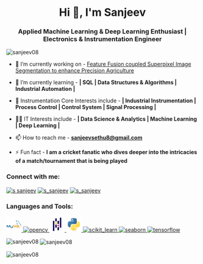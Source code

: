 <h1 align="center">Hi 👋, I'm Sanjeev</h1>
<h3 align="center">Applied Machine Learning & Deep Learning Enthusiast | Electronics & Instrumentation Engineer</h3>

<p align="left"> <img src="https://komarev.com/ghpvc/?username=sanjeev08&label=Profile%20views&color=0e75b6&style=flat" alt="sanjeev08" /> </p>

- 🔭 I’m currently working on - [Feature Fusion coupled Superpixel Image Segmentation to enhance Precision Agriculture](https://github.com/SANJEEV08/SLIC-Based-Superpixel-Image-Segementation)

- 🌱 I’m currently learning - **| SQL | Data Structures & Algorithms | Industrial Automation |**

- 🤝 Instrumentation Core Interests include - **| Industrial Instrumentation | Process Control | Control System | Signal Processing |**

- 👨‍💻 IT Interests include - **| Data Science & Analytics | Machine Learning | Deep Learning |**

- 📫 How to reach me - **sanjeevsethu8@gmail.com**

- ⚡ Fun fact - **I am a cricket fanatic who dives deeper into the intricacies of a match/tournament that is being played**

<h3 align="left">Connect with me:</h3>
<p align="left">
<a href="https://linkedin.com/in/s sanjeev" target="blank"><img align="center" src="https://raw.githubusercontent.com/rahuldkjain/github-profile-readme-generator/master/src/images/icons/Social/linked-in-alt.svg" alt="s sanjeev" height="30" width="40" /></a>
<a href="https://www.hackerrank.com/s_sanjeev" target="blank"><img align="center" src="https://raw.githubusercontent.com/rahuldkjain/github-profile-readme-generator/master/src/images/icons/Social/hackerrank.svg" alt="s_sanjeev" height="30" width="40" /></a>
<a href="https://www.leetcode.com/s_sanjeev" target="blank"><img align="center" src="https://raw.githubusercontent.com/rahuldkjain/github-profile-readme-generator/master/src/images/icons/Social/leet-code.svg" alt="s_sanjeev" height="30" width="40" /></a>
</p>

<h3 align="left">Languages and Tools:</h3>
<p align="left"> <a href="https://www.mysql.com/" target="_blank" rel="noreferrer"> <img src="https://raw.githubusercontent.com/devicons/devicon/master/icons/mysql/mysql-original-wordmark.svg" alt="mysql" width="40" height="40"/> </a> <a href="https://opencv.org/" target="_blank" rel="noreferrer"> <img src="https://www.vectorlogo.zone/logos/opencv/opencv-icon.svg" alt="opencv" width="40" height="40"/> </a> <a href="https://pandas.pydata.org/" target="_blank" rel="noreferrer"> <img src="https://raw.githubusercontent.com/devicons/devicon/2ae2a900d2f041da66e950e4d48052658d850630/icons/pandas/pandas-original.svg" alt="pandas" width="40" height="40"/> </a> <a href="https://www.python.org" target="_blank" rel="noreferrer"> <img src="https://raw.githubusercontent.com/devicons/devicon/master/icons/python/python-original.svg" alt="python" width="40" height="40"/> </a> <a href="https://scikit-learn.org/" target="_blank" rel="noreferrer"> <img src="https://upload.wikimedia.org/wikipedia/commons/0/05/Scikit_learn_logo_small.svg" alt="scikit_learn" width="40" height="40"/> </a> <a href="https://seaborn.pydata.org/" target="_blank" rel="noreferrer"> <img src="https://seaborn.pydata.org/_images/logo-mark-lightbg.svg" alt="seaborn" width="40" height="40"/> </a> <a href="https://www.tensorflow.org" target="_blank" rel="noreferrer"> <img src="https://www.vectorlogo.zone/logos/tensorflow/tensorflow-icon.svg" alt="tensorflow" width="40" height="40"/> </a> </p>

<p> </p>

<p><img align="left" src="https://github-readme-stats.vercel.app/api/top-langs?username=sanjeev08&show_icons=true&locale=en&layout=compact" alt="sanjeev08" /></p>

<p>&nbsp;<img align="center" src="https://github-readme-stats.vercel.app/api?username=sanjeev08&show_icons=true&locale=en" alt="sanjeev08" /></p>

<p><img align="center" src="https://github-readme-streak-stats.herokuapp.com/?user=sanjeev08&" alt="sanjeev08" /></p>

[linkedin]: https://www.linkedin.com/in/s-sanjeev-653077172/
